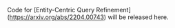 Code for [Entity-Centric Query Refinement] (https://arxiv.org/abs/2204.00743) will be released here.
